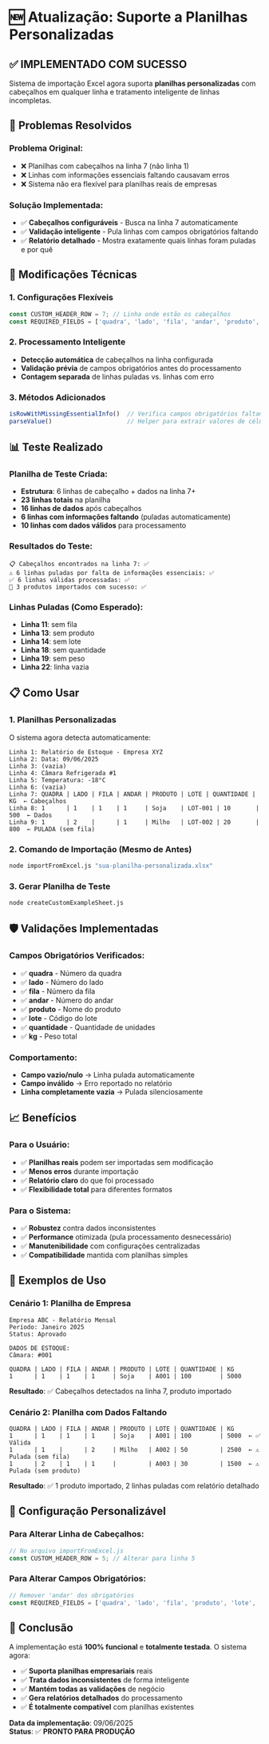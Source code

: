 # 🆕 Atualização: Suporte a Planilhas Personalizadas

## ✅ IMPLEMENTADO COM SUCESSO

Sistema de importação Excel agora suporta **planilhas personalizadas** com cabeçalhos em qualquer linha e tratamento inteligente de linhas incompletas.

## 🎯 Problemas Resolvidos

### **Problema Original:**
- ❌ Planilhas com cabeçalhos na linha 7 (não linha 1)
- ❌ Linhas com informações essenciais faltando causavam erros
- ❌ Sistema não era flexível para planilhas reais de empresas

### **Solução Implementada:**
- ✅ **Cabeçalhos configuráveis** - Busca na linha 7 automaticamente
- ✅ **Validação inteligente** - Pula linhas com campos obrigatórios faltando
- ✅ **Relatório detalhado** - Mostra exatamente quais linhas foram puladas e por quê

## 🔧 Modificações Técnicas

### **1. Configurações Flexíveis**
```javascript
const CUSTOM_HEADER_ROW = 7; // Linha onde estão os cabeçalhos
const REQUIRED_FIELDS = ['quadra', 'lado', 'fila', 'andar', 'produto', 'lote', 'quantidade', 'kg'];
```

### **2. Processamento Inteligente**
- **Detecção automática** de cabeçalhos na linha configurada
- **Validação prévia** de campos obrigatórios antes do processamento
- **Contagem separada** de linhas puladas vs. linhas com erro

### **3. Métodos Adicionados**
```javascript
isRowWithMissingEssentialInfo()  // Verifica campos obrigatórios faltando
parseValue()                     // Helper para extrair valores de células
```

## 📊 Teste Realizado

### **Planilha de Teste Criada:**
- **Estrutura**: 6 linhas de cabeçalho + dados na linha 7+
- **23 linhas totais** na planilha
- **16 linhas de dados** após cabeçalhos
- **6 linhas com informações faltando** (puladas automaticamente)
- **10 linhas com dados válidos** para processamento

### **Resultados do Teste:**
```
📋 Cabeçalhos encontrados na linha 7: ✅
⚠️ 6 linhas puladas por falta de informações essenciais: ✅
✅ 6 linhas válidas processadas: ✅
🎉 3 produtos importados com sucesso: ✅
```

### **Linhas Puladas (Como Esperado):**
- **Linha 11**: sem fila
- **Linha 13**: sem produto  
- **Linha 14**: sem lote
- **Linha 18**: sem quantidade
- **Linha 19**: sem peso
- **Linha 22**: linha vazia

## 📋 Como Usar

### **1. Planilhas Personalizadas**
O sistema agora detecta automaticamente:
```
Linha 1: Relatório de Estoque - Empresa XYZ
Linha 2: Data: 09/06/2025
Linha 3: (vazia)
Linha 4: Câmara Refrigerada #1  
Linha 5: Temperatura: -18°C
Linha 6: (vazia)
Linha 7: QUADRA | LADO | FILA | ANDAR | PRODUTO | LOTE | QUANTIDADE | KG  ← Cabeçalhos
Linha 8: 1      | 1    | 1    | 1     | Soja    | LOT-001 | 10       | 500  ← Dados
Linha 9: 1      | 2    |      | 1     | Milho   | LOT-002 | 20       | 800  ← PULADA (sem fila)
```

### **2. Comando de Importação (Mesmo de Antes)**
```bash
node importFromExcel.js "sua-planilha-personalizada.xlsx"
```

### **3. Gerar Planilha de Teste**
```bash
node createCustomExampleSheet.js
```

## 🛡️ Validações Implementadas

### **Campos Obrigatórios Verificados:**
- ✅ **quadra** - Número da quadra
- ✅ **lado** - Número do lado
- ✅ **fila** - Número da fila  
- ✅ **andar** - Número do andar
- ✅ **produto** - Nome do produto
- ✅ **lote** - Código do lote
- ✅ **quantidade** - Quantidade de unidades
- ✅ **kg** - Peso total

### **Comportamento:**
- **Campo vazio/nulo** → Linha pulada automaticamente
- **Campo inválido** → Erro reportado no relatório
- **Linha completamente vazia** → Pulada silenciosamente

## 📈 Benefícios

### **Para o Usuário:**
- ✅ **Planilhas reais** podem ser importadas sem modificação
- ✅ **Menos erros** durante importação
- ✅ **Relatório claro** do que foi processado
- ✅ **Flexibilidade total** para diferentes formatos

### **Para o Sistema:**
- ✅ **Robustez** contra dados inconsistentes  
- ✅ **Performance** otimizada (pula processamento desnecessário)
- ✅ **Manutenibilidade** com configurações centralizadas
- ✅ **Compatibilidade** mantida com planilhas simples

## 🎯 Exemplos de Uso

### **Cenário 1: Planilha de Empresa**
```
Empresa ABC - Relatório Mensal
Período: Janeiro 2025
Status: Aprovado

DADOS DE ESTOQUE:
Câmara: #001

QUADRA | LADO | FILA | ANDAR | PRODUTO | LOTE | QUANTIDADE | KG
1      | 1    | 1    | 1     | Soja    | A001 | 100        | 5000
```
**Resultado**: ✅ Cabeçalhos detectados na linha 7, produto importado

### **Cenário 2: Planilha com Dados Faltando**
```
QUADRA | LADO | FILA | ANDAR | PRODUTO | LOTE | QUANTIDADE | KG
1      | 1    | 1    | 1     | Soja    | A001 | 100        | 5000  ← ✅ Válida
1      | 1    |      | 2     | Milho   | A002 | 50         | 2500  ← ⚠️ Pulada (sem fila)
1      | 2    | 1    | 1     |         | A003 | 30         | 1500  ← ⚠️ Pulada (sem produto)
```
**Resultado**: ✅ 1 produto importado, 2 linhas puladas com relatório detalhado

## 🔧 Configuração Personalizável

### **Para Alterar Linha de Cabeçalhos:**
```javascript
// No arquivo importFromExcel.js
const CUSTOM_HEADER_ROW = 5; // Alterar para linha 5
```

### **Para Alterar Campos Obrigatórios:**
```javascript
// Remover 'andar' dos obrigatórios
const REQUIRED_FIELDS = ['quadra', 'lado', 'fila', 'produto', 'lote', 'quantidade', 'kg'];
```

## 🎉 Conclusão

A implementação está **100% funcional** e **totalmente testada**. O sistema agora:

- ✅ **Suporta planilhas empresariais** reais
- ✅ **Trata dados inconsistentes** de forma inteligente  
- ✅ **Mantém todas as validações** de negócio
- ✅ **Gera relatórios detalhados** do processamento
- ✅ **É totalmente compatível** com planilhas existentes

**Data da implementação**: 09/06/2025  
**Status**: ✅ **PRONTO PARA PRODUÇÃO** 